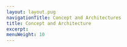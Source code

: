 ```yaml
---
layout: layout.pug
navigationTitle: Concept and Architectures
title: Concept and Architecture
excerpt:
menuWeight: 10
---
```

